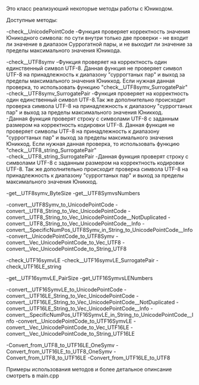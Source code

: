 Это класс реализуюший некоторые методы работы с Юникодом.

Доступные методы:

-check__UnicodePointCode                                                 -Функция проверяет корректность значения Юникодного символа: по сути внутри только две проверки - не входит ли значение в диапазон Суррогатной пары, и не выходит ли значение за пределы максимального значения Юникода.  

-check__UTF8symv                                                         -Функция проверяет на корректность один единственный символ UTF-8. Данная функция не проверяет символ UTF-8 на принадлежность к диапазону "суррогтаных пар" и выход за пределы максимального значения Юниккод. Если нужная данная проверка, то использовать функцию "check__UTF8symv_SurrogatePair"   
-check__UTF8symv_SurrogatePair                                           -Функция проверяет на корректность один единственный символ UTF-8.Так же дополнительно происходит проверка символа UTF-8 на принадлежность к диапазону "суррогтаных пар" и выход за пределы максимального значения Юниккод.  
                                                                         -Данная функция проверят строку с символами UTF-8 с заданным размером на корректность кодировки UTF-8. Данная функция не проверяет символы UTF-8 на принадлежность к диапазону "суррогтаных пар" и выход за пределы максимального значения Юниккод. Если нужная данная проверка, то использовать функцию "check__UTF8_string_SurrogatePair"    
-check__UTF8_string_SurrogatePair                                        -Данная функция проверят строку с символами UTF-8 с заданным размером на корректность кодировки UTF-8. Так же дополнительно происходит проверка символа UTF-8 на принадлежность к диапазону "суррогтаных пар" и выход за пределы максимального значения Юниккод.  

-get__UTF8symv_ByteSize
-get__UTF8SymvsNumbers

-convert__UTF8Symv_to_UnicodePointCode
-convert__UTF8_String_to_Vec_UnicodePointCode
-convert__UTF8_String_to_Vec_UnicodePointCode__NotDuplicated
-convert__UTF8_String_to_Vec_UnicodePointCode__Info
-convert__SpecificNumPos_UTF8Symv_in_String_to_UnicodePointCode__Info
-convert__UnicodePointCode_to_UTF8Symv
-convert__Vec_UnicodePointCode_to_Vec_UTF8
-convert__Vec_UnicodePointCode_to_String_UTF8

-check_UTF16symvLE
-check__UTF16symvLE_SurrogatePair
-check_UTF16LE_string

-get__UTF16symvLE_PairSize
-get_UTF16SymvsLENumbers

-convert__UTF16SymvLE_to_UnicodePointCode
-convert__UTF16LE_String_to_Vec_UnicodePointCode
-convert__UTF16LE_String_to_Vec_UnicodePointCode__NotDuplicated
-convert__UTF16LE_String_to_Vec_UnicodePointCode__Info
-convert__SpecificNumPos_UTF16SymvLE_in_String_to_UnicodePointCode__Info
-convert__UnicodePointCode_to_UTF16SymvLE
-convert__Vec_UnicodePointCode_to_Vec_UTF16LE
-convert__Vec_UnicodePointCode_to_String_UTF16LE

-Convert_from_UTF8_to_UTF16LE_OneSymv
-Convert_from_UTF16LE_to_UTF8_OneSymv
-Convert_from_UTF8_to_UTF16LE
-Convert_from_UTF16LE_to_UTF8

Примеры использования методов и более детальное опинсание смотреть в main.cpp
